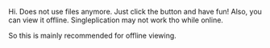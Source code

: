 Hi. Does not use files anymore. Just click the button and have fun!
Also, you can view it offline. Singleplication may not work tho while online.

So this is mainly recommended for offline viewing.
